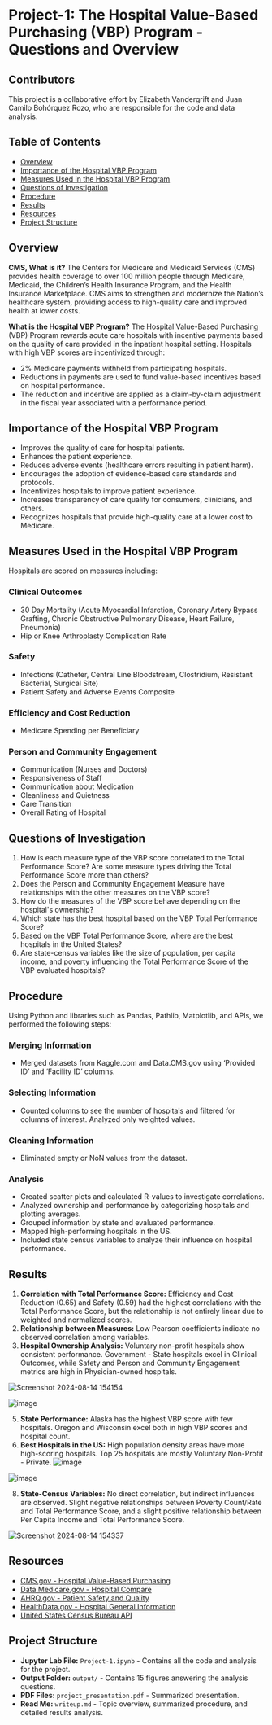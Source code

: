 # Project-1: The Hospital Value-Based Purchasing (VBP) Program - Questions and Overview

## Contributors
This project is a collaborative effort by Elizabeth Vandergrift and Juan Camilo Bohórquez Rozo, who are responsible for the code and data analysis.

## Table of Contents
- [Overview](#overview)
- [Importance of the Hospital VBP Program](#importance-of-the-hospital-vbp-program)
- [Measures Used in the Hospital VBP Program](#measures-used-in-the-hospital-vbp-program)
- [Questions of Investigation](#questions-of-investigation)
- [Procedure](#procedure)
- [Results](#results)
- [Resources](#resources)
- [Project Structure](#project-structure)

## Overview
**CMS, What is it?** The Centers for Medicare and Medicaid Services (CMS) provides health coverage to over 100 million people through Medicare, Medicaid, the Children’s Health Insurance Program, and the Health Insurance Marketplace. CMS aims to strengthen and modernize the Nation’s healthcare system, providing access to high-quality care and improved health at lower costs.

**What is the Hospital VBP Program?** The Hospital Value-Based Purchasing (VBP) Program rewards acute care hospitals with incentive payments based on the quality of care provided in the inpatient hospital setting. Hospitals with high VBP scores are incentivized through:
- 2% Medicare payments withheld from participating hospitals.
- Reductions in payments are used to fund value-based incentives based on hospital performance.
- The reduction and incentive are applied as a claim-by-claim adjustment in the fiscal year associated with a performance period.

## Importance of the Hospital VBP Program
- Improves the quality of care for hospital patients.
- Enhances the patient experience.
- Reduces adverse events (healthcare errors resulting in patient harm).
- Encourages the adoption of evidence-based care standards and protocols.
- Incentivizes hospitals to improve patient experience.
- Increases transparency of care quality for consumers, clinicians, and others.
- Recognizes hospitals that provide high-quality care at a lower cost to Medicare.

## Measures Used in the Hospital VBP Program
Hospitals are scored on measures including:

### Clinical Outcomes
- 30 Day Mortality (Acute Myocardial Infarction, Coronary Artery Bypass Grafting, Chronic Obstructive Pulmonary Disease, Heart Failure, Pneumonia)
- Hip or Knee Arthroplasty Complication Rate

### Safety
- Infections (Catheter, Central Line Bloodstream, Clostridium, Resistant Bacterial, Surgical Site)
- Patient Safety and Adverse Events Composite

### Efficiency and Cost Reduction
- Medicare Spending per Beneficiary

### Person and Community Engagement
- Communication (Nurses and Doctors)
- Responsiveness of Staff
- Communication about Medication
- Cleanliness and Quietness
- Care Transition
- Overall Rating of Hospital

## Questions of Investigation
1. How is each measure type of the VBP score correlated to the Total Performance Score? Are some measure types driving the Total Performance Score more than others?
2. Does the Person and Community Engagement Measure have relationships with the other measures on the VBP score?
3. How do the measures of the VBP score behave depending on the hospital's ownership?
4. Which state has the best hospital based on the VBP Total Performance Score?
5. Based on the VBP Total Performance Score, where are the best hospitals in the United States?
6. Are state-census variables like the size of population, per capita income, and poverty influencing the Total Performance Score of the VBP evaluated hospitals?

## Procedure
Using Python and libraries such as Pandas, Pathlib, Matplotlib, and APIs, we performed the following steps:

### Merging Information
- Merged datasets from Kaggle.com and Data.CMS.gov using ‘Provided ID’ and ‘Facility ID’ columns.

### Selecting Information
- Counted columns to see the number of hospitals and filtered for columns of interest. Analyzed only weighted values.

### Cleaning Information
- Eliminated empty or NoN values from the dataset.

### Analysis
- Created scatter plots and calculated R-values to investigate correlations.
- Analyzed ownership and performance by categorizing hospitals and plotting averages.
- Grouped information by state and evaluated performance.
- Mapped high-performing hospitals in the US.
- Included state census variables to analyze their influence on hospital performance.

## Results
1. **Correlation with Total Performance Score:** Efficiency and Cost Reduction (0.65) and Safety (0.59) had the highest correlations with the Total Performance Score, but the relationship is not entirely linear due to weighted and normalized scores.
2. **Relationship between Measures:** Low Pearson coefficients indicate no observed correlation among variables.
3. **Hospital Ownership Analysis:** Voluntary non-profit hospitals show consistent performance. Government - State hospitals excel in Clinical Outcomes, while Safety and Person and Community Engagement metrics are high in Physician-owned hospitals.

![Screenshot 2024-08-14 154154](https://github.com/user-attachments/assets/627b46b7-956c-4c02-a50a-73a7f894b794)
   
![image](https://github.com/user-attachments/assets/f51ef768-e2bc-4cc0-abf1-3f81b10d5fa9)

5. **State Performance:** Alaska has the highest VBP score with few hospitals. Oregon and Wisconsin excel both in high VBP scores and hospital count.
6. **Best Hospitals in the US:** High population density areas have more high-scoring hospitals. Top 25 hospitals are mostly Voluntary Non-Profit - Private.
![image](https://github.com/user-attachments/assets/6a5f4564-17b2-4dfc-8811-213f81b2137f)

![image](https://github.com/user-attachments/assets/fb8014d5-352c-4385-8758-89086272becd)

8. **State-Census Variables:** No direct correlation, but indirect influences are observed. Slight negative relationships between Poverty Count/Rate and Total Performance Score, and a slight positive relationship between Per Capita Income and Total Performance Score.

![Screenshot 2024-08-14 154337](https://github.com/user-attachments/assets/52ca8dcb-c769-4a3b-b068-85b3462f0ca0)

## Resources
- [CMS.gov - Hospital Value-Based Purchasing](https://www.cms.gov)
- [Data.Medicare.gov - Hospital Compare](https://data.medicare.gov)
- [AHRQ.gov - Patient Safety and Quality](https://www.ahrq.gov)
- [HealthData.gov - Hospital General Information](https://healthdata.gov)
- [United States Census Bureau API](https://www.census.gov/data/developers/data-sets.html)

## Project Structure
- **Jupyter Lab File:** `Project-1.ipynb` - Contains all the code and analysis for the project.
- **Output Folder:** `output/` - Contains 15 figures answering the analysis questions.
- **PDF Files:** `project_presentation.pdf` - Summarized presentation.
- **Read Me:** `writeup.md` - Topic overview, summarized procedure, and detailed results analysis.
